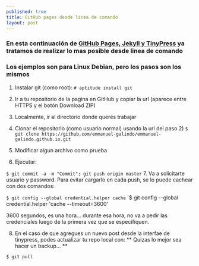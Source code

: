 ```yaml
---
published: true
title: GitHub pages desde linea de comando
layout: post
---
```

### En esta continuación de [GitHub Pages, Jekyll y TinyPress][1] ya tratamos de realizar lo mas posible desde linea de comando

### Los ejemplos son para Linux Debian, pero los pasos son los mismos ###


1. Instalar git (como root): `# aptitude install git`

2. Ir a tu repositorio de la pagina en GitHub y copiar la url (aparece entre HTTPS y el botón Download ZIP)
3. Localmente, ir al directorio donde querés trabajar
4. Clonar el repositorio (como usuario normal) usando la url del paso 2) 
    `$ git clone https://github.com/emmanuel-galindo/emmanuel-galindo.github.io.git`
5. Modificar algun archivo como prueba
6. Ejecutar:

`$ git commit -a -m "Commit"; git push origin master`
7. Va a solicitarte usuario y password. Para evitar cargarlo en cada push, se lo puede cachear con dos comandos:

`$ git config --global credential.helper cache`
`$ git config --global credential.helper 'cache --timeout=3600'

3600 segundos, es una hora... durante esa hora, no va a  pedir las credenciales luego de la primera vez que se especifiquen.

8. En el caso de que agregues un nuevo post desde la interfae de tinypress, podes actualizar tu repo local con:
** Quizas lo mejor sea hacer un backup... **

`$ git pull`

[1]: http://emmanuel-galindo.github.io/2016/04/15/github-pages-jekyll-y-tinypress.html

